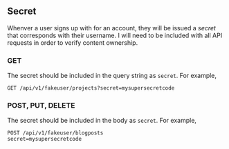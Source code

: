 ## Secret
Whenver a user signs up with for an account, they will be issued a _secret_ that
corresponds with their username. I will need to be included with all API
requests in order to verify content ownership.

### GET
The secret should be included in the query string as `secret`.
For example,
```
GET /api/v1/fakeuser/projects?secret=mysupersecretcode
```

### POST, PUT, DELETE
The secret should be included in the body as `secret`.
For example,
```
POST /api/v1/fakeuser/blogposts
secret=mysupersecretcode
```
